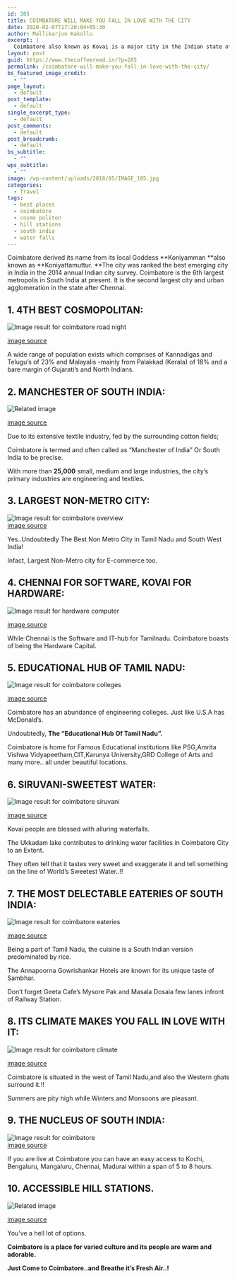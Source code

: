 ```yaml
---
id: 285
title: COIMBATORE WILL MAKE YOU FALL IN LOVE WITH THE CITY
date: 2020-02-07T17:20:04+05:30
author: Mallikarjun Kakollu
excerpt: |
  Coimbatore also known as Kovai is a major city in the Indian state of Tamil Nadu. It is located on the banks of the Noyyal River and surrounded by the Western Ghats.  It is one of the most industrialized districts and a major textile, industrial, commercial, educational, information technology, healthcare and manufacturing hub of Tamil Nadu.
layout: post
guid: https://www.thecoffeeread.in/?p=285
permalink: /coimbatore-will-make-you-fall-in-love-with-the-city/
bs_featured_image_credit:
  - ""
page_layout:
  - default
post_template:
  - default
single_excerpt_type:
  - default
post_comments:
  - default
post_breadcrumb:
  - default
bs_subtitle:
  - ""
wps_subtitle:
  - ""
image: /wp-content/uploads/2018/05/IMAGE_105.jpg
categories:
  - Travel
tags:
  - best places
  - coimbatore
  - cosmo politon
  - hill stations
  - south india
  - water falls
---
```

Coimbatore derived its name from its local Goddess **Koniyamman **also known as **Koniyattamuttur. **The city was ranked the best emerging city in India in the 2014 annual Indian city survey. Coimbatore is the 6th largest metropolis in South India at present. It is the second largest city and urban agglomeration in the state after Chennai.

## 1. 4TH BEST COSMOPOLITAN:

![Image result for coimbatore road night](https://www.think3d.in/wp-content/uploads/2016/04/coimbatore-08.jpg) 

<span class="sr-img-credit"><a href="https://www.google.co.in/search?biw=1350&bih=568&tbs=isz%3Alt%2Cislt%3Axga&tbm=isch&sa=1&ei=chjsWpPUH8jGvgSH66KoDQ&q=coimbatore+road+night&oq=coimbatore+road+night&gs_l=psy-ab.3...0.0.1.26.0.0.0.0.0.0.0.0..0.0....0...1c..64.psy-ab..0.0.0....0.NIzcon5qB2k#imgrc=UjN9suuzajqvCM:">image source</a></span>

A wide range of population exists which comprises of Kannadigas and Telugu’s of 23% and Malayalis -mainly from Palakkad (Kerala) of 18% and a bare margin of Gujarati’s and North Indians.

## 2. MANCHESTER OF SOUTH INDIA:

![Related image](https://farm8.staticflickr.com/7501/15622498519_6c7abd07ed_o.jpg) 

[image source](https://www.google.co.in/search?biw=1350&bih=568&tbs=isz%3Alt%2Cislt%3Axga&tbm=isch&sa=1&ei=ehjsWrbkHseBvgSg24iYBA&q=coimbatore+textiles&oq=coimbatore+text&gs_l=psy-ab.3.0.0l3j0i8i30k1l4j0i24k1l3.34079.34752.0.36299.4.4.0.0.0.0.172.659.0j4.4.0....0...1c.1.64.psy-ab..0.4.658....0.cINct_qsrPk#imgdii=tSGYXXWN_KqlWM:&imgrc=gEWPCRW5y8DQNM:)

Due to its extensive textile industry, fed by the surrounding cotton fields;

Coimbatore is termed and often called as “Manchester of India” Or South India to be precise.

With more than **25,000** small, medium and large industries, the city’s primary industries are engineering and textiles.

## 3. LARGEST NON-METRO CITY:

![Image result for coimbatore overview](https://image3.mouthshut.com/images/imagesp/925004347s.jpg)  
[image source](https://www.google.co.in/search?biw=1350&bih=568&tbs=isz%3Alt%2Cislt%3Axga&tbm=isch&sa=1&ei=nxjsWpCFN8jGvgSH66KoDQ&q=coimbatore+overview&oq=coimbatore+overview&gs_l=psy-ab.3...47516.51118.0.51268.11.8.1.2.3.0.232.1017.1j6j1.8.0....0...1c.1.64.psy-ab..0.7.599...0j0i67k1j0i24k1.0.Hkza68Oa728#imgrc=ioOq2xLNBVw2yM:)

Yes..Undoubtedly The Best Non Metro City in Tamil Nadu and South West India!

Infact, Largest Non-Metro city for E-commerce too.

## 4. CHENNAI FOR SOFTWARE, KOVAI FOR HARDWARE:

![Image result for hardware computer](http://www.artechnology.website/back_end/uploads/Computer-Hardware.jpg) 

[image source](https://www.google.co.in/search?biw=1350&bih=568&tbs=isz%3Alt%2Cislt%3Axga&tbm=isch&sa=1&ei=LBnsWtHBIIrXvgTi6JPoCQ&q=hardware+computer&oq=hardware+computer&gs_l=psy-ab.3..0l8j0i30k1l2.4610.28256.0.28457.32.24.0.0.0.0.170.2506.0j21.23.0....0...1c.1.64.psy-ab..12.18.2115.0..0i24k1j0i8i30k1j0i67k1.97.NDUlsHBF3gU#imgrc=hl42vQjrqVUQXM:)

While Chennai is the Software and IT-hub for Tamilnadu. Coimbatore boasts of being the Hardware Capital.

## 5. EDUCATIONAL HUB OF TAMIL NADU:

![Image result for coimbatore colleges](https://upload.wikimedia.org/wikipedia/commons/thumb/7/73/CITentrance.jpg/1200px-CITentrance.jpg) 

[image source](https://www.google.co.in/search?biw=1350&bih=568&tbs=isz%3Alt%2Cislt%3Axga&tbm=isch&sa=1&ei=ShnsWrypBcXOvgStj7nwBw&q=coimbatore+colleges&oq=coimbatore+co&gs_l=psy-ab.3.2.0l10.34696.38990.0.40748.7.7.0.0.0.0.140.826.0j7.7.0....0...1c.1.64.psy-ab..0.7.822...0i67k1.0.iSEXAZ7z2k8#imgrc=IzmG3kV4WyK6vM:)

Coimbatore has an abundance of engineering colleges. Just like U.S.A has McDonald’s.

Undoubtedly, **The “Educational Hub Of Tamil Nadu”.**

Coimbatore is home for Famous Educational institutions like PSG,Amrita Vishwa Vidyapeetham,CIT,Karunya University,GRD College of Arts and many more.. all under beautiful locations.

## 6. SIRUVANI-**SWEETEST WATER:**

![Image result for coimbatore siruvani](http://www.holidayiq.com/images/attractions/Siruvani_Falls_and_Dam_Coimbatore_18277.jpg) 

[image source](https://www.google.co.in/search?biw=1350&bih=568&tbs=isz%3Alt%2Cislt%3Axga&tbm=isch&sa=1&ei=dBnsWtaJDMznvgSV4Jy4Aw&q=coimbatore+siruvani&oq=coimbatore+siruvani&gs_l=psy-ab.3..0l5j0i24k1l2.47839.50272.0.50548.9.6.0.3.3.0.149.763.0j6.6.0....0...1c.1.64.psy-ab..0.9.790...0i67k1.0.Ky1HmQ5AlCE#imgrc=wI7ijuOZBK3ENM:)

Kovai people are blessed with alluring waterfalls.

The Ukkadam lake contributes to drinking water facilities in Coimbatore City to an Extent.

They often tell that it tastes very sweet and exaggerate it and tell something on the line of World’s Sweetest Water..!!

## 7. THE MOST DELECTABLE EATERIES OF SOUTH INDIA:

![Image result for coimbatore eateries](http://pinklemontreerecipes.com/wp-content/uploads/2015/06/20150531_125802.jpg) 

[image source](https://www.google.co.in/search?biw=1350&bih=568&tbs=isz%3Alt%2Cislt%3Axga&tbm=isch&sa=1&ei=pxnsWpHwOsvbvATvwoTwDQ&q=coimbatore+eateries&oq=coimbatore+eater&gs_l=psy-ab.3.0.0i24k1.127728.129251.0.130605.7.6.1.0.0.0.191.1000.0j6.6.0....0...1c.1.64.psy-ab..0.6.837...0j0i8i30k1j0i8i13i30k1.0.U2BKXH0Lp5Q#imgrc=k279ir7EShSbNM:)

Being a part of Tamil Nadu, the cuisine is a South Indian version predominated by rice.

The Annapoorna Gowrishankar Hotels are known for its unique taste of Sambhar.

Don’t forget Geeta Cafe’s Mysore Pak and Masala Dosaia few lanes infront of Railway Station.

## 8. ITS CLIMATE MAKES YOU FALL IN LOVE WITH IT:

![Image result for coimbatore climate](https://c1.hiqcdn.com/customcdn/1024x768/uploadimages/travel/Coimbatore-10109_12.jpg) 

[image source](https://www.google.co.in/search?biw=1350&bih=617&tbs=isz%3Alt%2Cislt%3Axga&tbm=isch&sa=1&ei=KxrsWs_OL8yj8AWQq6jICQ&q=coimbatore+climate&oq=coimbatore+climT&gs_l=psy-ab.3.0.0i13k1l3.54025.54957.0.56987.5.5.0.0.0.0.183.668.0j4.4.0....0...1c.1.64.psy-ab..1.4.666...0j0i8i30k1j0i24k1.0.QjTKiJ7tT48#imgrc=Evri3uYrzgXZCM:)

Coimbatore is situated in the west of Tamil Nadu,and also the Western ghats surround it.!!

Summers are pity high while Winters and Monsoons are pleasant.

## 9. THE NUCLEUS OF SOUTH INDIA:

![Image result for coimbatore](https://image3.mouthshut.com/images/imagesp/925004347s.jpg)  
[image source](https://www.google.co.in/search?biw=1350&bih=617&tbs=isz%3Alt%2Cislt%3Axga&tbm=isch&sa=1&ei=ZhrsWpnhFoyX8gWDupbwDQ&q=coimbatore&oq=coimbatore&gs_l=psy-ab.3..0i67k1j0l2j0i67k1j0l6.41457.41457.0.42056.1.1.0.0.0.0.180.180.0j1.1.0....0...1c.1.64.psy-ab..0.1.178....0.aEEZf5fIJr0#imgrc=ioOq2xLNBVw2yM:)

If you are live at Coimbatore you can have an easy access to Kochi, Bengaluru, Mangaluru, Chennai, Madurai within a span of 5 to 8 hours.

## 10. ACCESSIBLE HILL STATIONS.

![Related image](http://www.adventurenation.com/blog/wp-content/uploads/2016/11/Munnar-shutterstock_108346949-800x530.jpg) 

[image source](https://www.google.co.in/search?biw=1350&bih=617&tbs=isz%3Alt%2Cislt%3Axga&tbm=isch&sa=1&ei=kRrsWtD0MseP8wW34qkQ&q=coimbatore+hill+station&oq=coimbatore+hill&gs_l=psy-ab.3.1.0l3j0i8i30k1l3j0i24k1l3.49896.51342.0.52665.5.5.0.0.0.0.180.652.0j4.4.0....0...1c.1.64.psy-ab..1.4.649...0i67k1.0.qH7i6ecj38s#imgdii=3wWZBGWNjgishM:&imgrc=rC4bMT_tdiP_0M:)

You’ve a hell lot of options.

**Coimbatore is a place for varied culture and its people are warm and adorable.**

**Just Come to Coimbatore..and Breathe it’s Fresh Air..!**